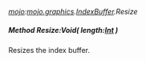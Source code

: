 _[mojo](../../modules/mojo/mojo-module.md):[mojo.graphics](../../modules/mojo/mojo-graphics.md).[IndexBuffer](../../modules/mojo/mojo-graphics-indexbuffer.md).Resize_
##### Method Resize:Void( length:[Int](../../modules/wonkey/wonkey-types-int.md) )
Resizes the index buffer.
